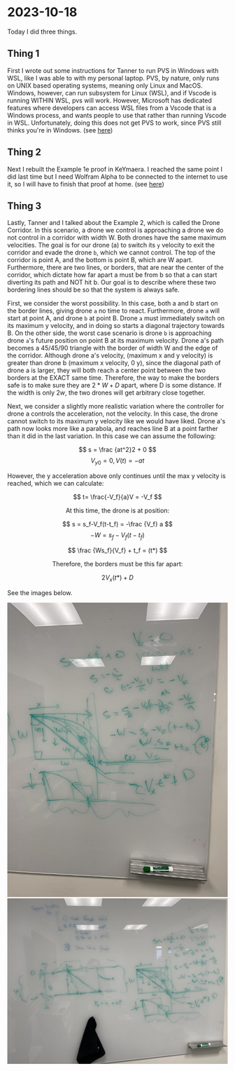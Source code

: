 2023-10-18
==========

Today I did three things.

## Thing 1
First I wrote out some instructions for Tanner to run PVS in Windows with WSL,
like I was able to with my personal laptop. PVS, by nature, only runs on UNIX
based operating systems, meaning only Linux and MacOS. Windows, however, can run
subsystem for Linux (WSL), and if Vscode is running WITHIN WSL, pvs will work.
However, Microsoft has dedicated features where developers can access WSL files
from a Vscode that is a Windows process, and wants people to use that rather
than running Vscode in WSL. Unfortunately, doing this does not get PVS to work,
since PVS still thinks you're in Windows. (see [here](../pages/pvs-on-windows.md))

## Thing 2
Next I rebuilt the Example 1e proof in KeYmaera. I reached the same point I did
last time but I need Wolfram Alpha to be connected to the internet to use it, so
I will have to finish that proof at home. (see [here](../pages/Example1e.md))

## Thing 3
Lastly, Tanner and I talked about the Example 2, which is called the Drone
Corridor. In this scenario, a drone we control is approaching a drone we do not
control in a corridor with width W. Both drones have the same maximum
velocities. The goal is for our drone (a) to switch its `y` velocity to exit the
corridor and evade the drone `b`, which we cannot control. The top of the corridor
is point A, and the bottom is point B, which are W apart. Furthermore, there are
two lines, or borders, that are near the center of the corridor, which dictate
how far apart a must be from b so that a can start diverting its path and NOT
hit b. Our goal is to describe where these two bordering lines should be so that
the system is always safe.

First, we consider the worst possibility. In this case, both a and b start on
the border lines, giving drone `a` no time to react. Furthermore, drone `a` will
start at point A, and drone `b` at point B. Drone `a` must immediately switch on its
maximum y velocity, and in doing so starts a diagonal trajectory towards B. On
the other side, the worst case scenario is drone `b` is approaching drone `a`'s
future position on point B at its maximum velocity. Drone a's path becomes a
45/45/90 triangle with the border of width W and the edge of the corridor.
Although drone a's velocity, (maximum x and y velocity) is greater than drone b
(maximum x velocity, 0 y), since the diagonal path of drone a is larger, they
will both reach a center point between the two borders at the EXACT same time.
Therefore, the way to make the borders safe is to make sure they are $2*W + D$
apart, where D is some distance. If the width is only $2w$, the two drones will
get arbitrary close together. 

Next, we consider a slightly more realistic variation where the controller for
drone a controls the acceleration, not the velocity. In this case, the drone
cannot switch to its maximum y velocity like we would have liked. Drone a's path
now looks more like a parabola, and reaches line B at a point farther than it
did in the last variation. In this case we can assume the following:

$$ s = \frac {at^2}2 + 0 $$
$$ V_{y0} = 0, V(t) = -at $$ 

However, the y acceleration above only continues until the max y velocity is
reached, which we can calculate:

$$ t= \frac{-V_f}{a}V = -V_f $$ 

<center>At this time, the drone is at position: </center>

$$ s = s_f-V_f(t-t_f) = -\frac {V_f} a $$
$$ -W = s_f-V_f(t-t_f) $$

$$ \frac {Ws_f}{V_f} + t_f = (t*) $$

<center> Therefore, the borders must be this far apart: </center>

$$ 2V_x(t*) + D $$

See the images below.

<!--  TODO: upload pictures here from whiteboard -->

![Image1](../assets/IMG_9861.jpeg)
![Image1](../assets/IMG_9863.jpeg)

